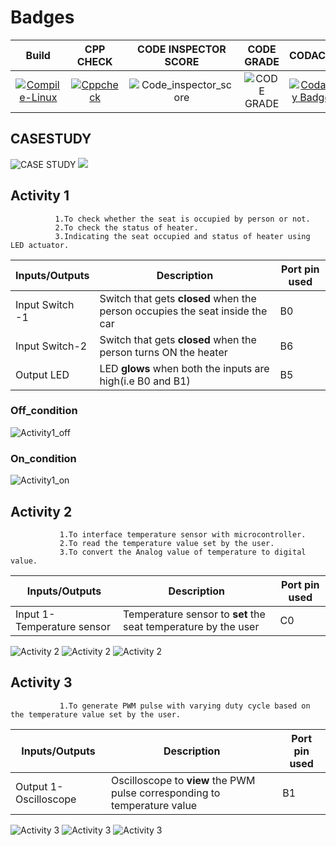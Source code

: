 # Badges
|Build|CPP CHECK|CODE INSPECTOR SCORE|CODE GRADE|CODACY|
|:--:|:--:|:--:|:--:|:--:|
|[![Compile-Linux](https://github.com/ArchanaMeesala/STEPIN_CASE_STUDY/actions/workflows/Compile.yml/badge.svg)](https://github.com/ArchanaMeesala/STEPIN_CASE_STUDY/actions/workflows/Compile.yml)|[![Cppcheck](https://github.com/ArchanaMeesala/STEPIN_CASE_STUDY/actions/workflows/CodeQuality.yml/badge.svg)](https://github.com/ArchanaMeesala/STEPIN_CASE_STUDY/actions/workflows/CodeQuality.yml)|![Code_inspector_score]()|![CODE GRADE](https://www.code-inspector.com/project/28712/status/svg)|[![Codacy Badge](https://app.codacy.com/project/badge/Grade/17059a1d5e6f4e7e86db2fbc80709981)](https://www.codacy.com/gh/ArchanaMeesala/STEPIN_CASE_STUDY/dashboard?utm_source=github.com&amp;utm_medium=referral&amp;utm_content=ArchanaMeesala/STEPIN_CASE_STUDY&amp;utm_campaign=Badge_Grade)

## CASESTUDY
![CASE STUDY](https://github.com/ArchanaMeesala/STEPIN_CASE_STUDY/blob/main/simulation/4_Casestudy_a.jpeg)
![](https://github.com/ArchanaMeesala/STEPIN_CASE_STUDY/blob/main/simulation/4_Casestudy_b.jpeg)
## Activity 1 

              1.To check whether the seat is occupied by person or not.
              2.To check the status of heater. 
              3.Indicating the seat occupied and status of heater using LED actuator.

Inputs/Outputs | Description | Port pin used 
-------------- | ----------- | -------------
Input Switch -1|Switch that gets **closed** when the person occupies the seat inside the car|B0
Input Switch-2|Switch that gets **closed** when the person turns ON the heater|B6
Output LED   |LED **glows** when both the inputs are high(i.e B0 and B1)|B5

### Off_condition

![Activity1_off](https://github.com/ArchanaMeesala/STEPIN_CASE_STUDY/blob/main/simulation/1_activity_a.png)

### On_condition
![Activity1_on](https://github.com/ArchanaMeesala/STEPIN_CASE_STUDY/blob/main/simulation/1_activity_b.png)



## Activity 2

               1.To interface temperature sensor with microcontroller. 
               2.To read the temperature value set by the user.
               3.To convert the Analog value of temperature to digital value.


Inputs/Outputs | Description | Port pin used 
-------------- | ----------- | -------------
Input 1-Temperature sensor |Temperature sensor to **set** the seat temperature by the user |C0


![Activity 2](https://github.com/ArchanaMeesala/STEPIN_CASE_STUDY/blob/main/simulation/2_activity_a.png)
![Activity 2](https://github.com/ArchanaMeesala/STEPIN_CASE_STUDY/blob/main/simulation/2_activity_b.png)
![Activity 2](https://github.com/ArchanaMeesala/STEPIN_CASE_STUDY/blob/main/simulation/2_activity_c.png)

## Activity 3

               1.To generate PWM pulse with varying duty cycle based on the temperature value set by the user.

Inputs/Outputs | Description | Port pin used 
-------------- | ----------- | -------------
Output 1-Oscilloscope |Oscilloscope to **view** the PWM pulse corresponding to temperature value |B1

![Activity 3](https://github.com/ArchanaMeesala/STEPIN_CASE_STUDY/blob/main/simulation/3_activity_a.png)
![Activity 3](https://github.com/ArchanaMeesala/STEPIN_CASE_STUDY/blob/main/simulation/3_activity_b.png)
![Activity 3](https://github.com/ArchanaMeesala/STEPIN_CASE_STUDY/blob/main/simulation/3_activity_c.png)



